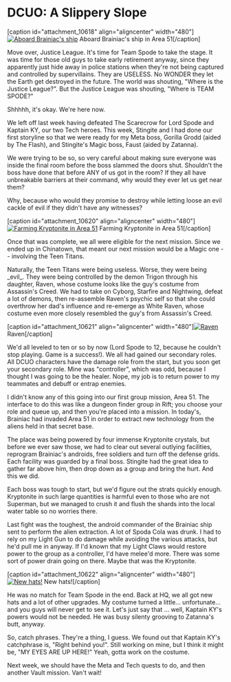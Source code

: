 # DCUO: A Slippery Slope

[caption id="attachment\_10618" align="aligncenter" width="480"][![](http://westkarana.com/wp-content/uploads/2013/01/MADV101_AUDIO-PC-28-00.02.180-480x300.jpg "Aboard Brainiac's ship")](http://westkarana.com/wp-content/uploads/2013/01/MADV101_AUDIO-PC-28-00.02.180.jpg) Aboard Brainiac's ship in Area 51[/caption]

Move over, Justice League. It's time for Team Spode to take the stage. It was time for those old guys to take early retirement anyway, since they apparently just hide away in police stations when they're not being captured and controlled by supervillains. They are USELESS. No WONDER they let the Earth get destroyed in the future. The world was shouting, "Where is the Justice League?". But the Justice League was shouting, "Where is TEAM SPODE?"

Shhhhh, it's okay. We're here now.

We left off last week having defeated The Scarecrow for Lord Spode and Kaptain KY, our two Tech heroes. This week, Stingite and I had done our first storyline so that we were ready for my Meta boss, Gorilla Grodd (aided by The Flash), and Stingite's Magic boss, Faust (aided by Zatanna).

We were trying to be so, so very careful about making sure everyone was inside the final room before the boss slammed the doors shut. Shouldn't the boss have done that before ANY of us got in the room? If they all have unbreakable barriers at their command, why would they ever let us get near them?

Why, because who would they promise to destroy while letting loose an evil cackle of evil if they didn't have any witnesses?

[caption id="attachment\_10620" align="aligncenter" width="480"][![](http://westkarana.com/wp-content/uploads/2013/01/MADV101_AUDIO-PC-28-00.00.310-480x300.jpg "Farming Kryptonite in Area 51")](http://westkarana.com/wp-content/uploads/2013/01/MADV101_AUDIO-PC-28-00.00.310.jpg) Farming Kryptonite in Area 51[/caption]

Once that was complete, we all were eligible for the next mission. Since we ended up in Chinatown, that meant our next mission would be a Magic one -- involving the Teen Titans.

Naturally, the Teen Titans were being useless. Worse, they were being \_evil\_. They were being controlled by the demon Trigon through his daughter, Raven, whose costume looks like the guy's costume from Assassin's Creed. We had to take on Cyborg, Starfire and Nightwing, defeat a lot of demons, then re-assemble Raven's psychic self so that she could overthrow her dad's influence and re-emerge as White Raven, whose costume even more closely resembled the guy's from Assassin's Creed.

[caption id="attachment\_10621" align="aligncenter" width="480"][![](http://westkarana.com/wp-content/uploads/2013/01/DCGame-2013-01-27-23-16-39-29-480x299.jpg "Raven")](http://westkarana.com/wp-content/uploads/2013/01/DCGame-2013-01-27-23-16-39-29.jpg) Raven[/caption]

We'd all leveled to ten or so by now (Lord Spode to 12, because he couldn't stop playing. Game is a success!). We all had gained our secondary roles. All DCUO characters have the damage role from the start, but you soon get your secondary role. Mine was "controller", which was odd, because I thought I was going to be the healer. Nope, my job is to return power to my teammates and debuff or entrap enemies.

I didn't know any of this going into our first group mission, Area 51. The interface to do this was like a dungeon finder group in Rift; you choose your role and queue up, and then you're placed into a mission. In today's, Brainiac had invaded Area 51 in order to extract new technology from the aliens held in that secret base.

The place was being powered by four immense Kryptonite crystals, but before we ever saw those, we had to clear out several outlying facilities, reprogram Brainiac's androids, free soldiers and turn off the defense grids. Each facility was guarded by a final boss. Stingite had the great idea to gather far above him, then drop down as a group and bring the hurt. And this we did.

Each boss was tough to start, but we'd figure out the strats quickly enough. Kryptonite in such large quantities is harmful even to those who are not Superman, but we managed to crush it and flush the shards into the local water table so no worries there.

Last fight was the toughest, the android commander of the Brainiac ship sent to perform the alien extraction. A lot of Spoda Cola was drunk. I had to rely on my Light Gun to do damage while avoiding the various attacks, but he'd pull me in anyway. If I'd known that my Light Claws would restore power to the group as a controller, I'd have melee'd more. There was some sort of power drain going on there. Maybe that was the Kryptonite.

[caption id="attachment\_10622" align="aligncenter" width="480"][![](http://westkarana.com/wp-content/uploads/2013/01/INTCHARLIGHTRIG_NEUT-PC-28-00.14.370-480x300.jpg "New hats!")](http://westkarana.com/wp-content/uploads/2013/01/INTCHARLIGHTRIG_NEUT-PC-28-00.14.370.jpg) New hats![/caption]

He was no match for Team Spode in the end. Back at HQ, we all got new hats and a lot of other upgrades. My costume turned a little... unfortunate... and you guys will never get to see it. Let's just say that ... well, Kaptain KY's powers would not be needed. He was busy silenty grooving to Zatanna's butt, anyway.

So, catch phrases. They're a thing, I guess. We found out that Kaptain KY's catchphrase is, "Right behind you!". Still working on mine, but I think it might be, "MY EYES ARE UP HERE!" Yeah, gotta work on the costume.

Next week, we should have the Meta and Tech quests to do, and then another Vault mission. Van't wait!

